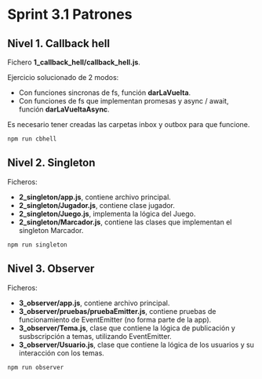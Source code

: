 # Sprint 3.1 Patrones
## Nivel 1. Callback hell
Fichero **1_callback_hell/callback_hell.js**.

Ejercicio solucionado de 2 modos:
- Con funciones sincronas de fs, función **darLaVuelta**.
- Con funciones de fs que implementan promesas y async / await, función **darLaVueltaAsync**.

Es necesario tener creadas las carpetas inbox y outbox para que funcione.
```
npm run cbhell
```
## Nivel 2. Singleton
Ficheros:
- **2_singleton/app.js**, contiene archivo principal.
- **2_singleton/Jugador.js**, contiene clase jugador.
- **2_singleton/Juego.js**, implementa la lógica del Juego.
- **2_singleton/Marcador.js**, contiene las clases que implementan el singleton Marcador.
```
npm run singleton
```
## Nivel 3. Observer
Ficheros:
- **3_observer/app.js**, contiene archivo principal.
- **3_observer/pruebas/pruebaEmitter.js**, contiene pruebas de funcionamiento de EventEmitter (no forma parte de la app).
- **3_observer/Tema.js**, clase que contiene la lógica de publicación y susbscripción a temas, utilizando EventEmitter.
- **3_observer/Usuario.js**, clase que contiene la lógica de los usuarios y su interacción con los temas.
```
npm run observer
```
